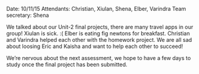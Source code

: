 

Date: 10/11/15
Attendants: Christian, Xiulan, Shena, Elber, Varindra
Team secretary: Shena

We talked about our Unit-2 final projects, there are many travel apps in our group! 
Xiulan is sick. :(
Elber is eating fig newtons for breakfast.
Christian and Varindra helped each other with the homework project.
We are all sad about loosing Eric and Kaisha and want to help each other to succeed! 

We’re nervous about the next assessment, we hope to have a few days to study once the final project has been submitted. 


